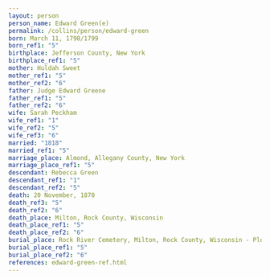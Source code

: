 ```yaml
---
layout: person
person_name: Edward Green(e)
permalink: /collins/person/edward-green
born: March 11, 1798/1799
born_ref1: "5"
birthplace: Jefferson County, New York
birthplace_ref1: "5"
mother: Huldah Sweet
mother_ref1: "5"
mother_ref2: "6"
father: Judge Edward Greene
father_ref1: "5"
father_ref2: "6"
wife: Sarah Peckham
wife_ref1: "1"
wife_ref2: "5"
wife_ref3: "6"
married: "1818"
married_ref1: "5"
marriage_place: Almond, Allegany County, New York
marriage_place_ref1: "5"
descendant: Rebecca Green
descendant_ref1: "1"
descendant_ref2: "5"
death: 20 November, 1870
death_ref3: "5"
death_ref2: "6"
death_place: Milton, Rock County, Wisconsin
death_place_ref1: "5"
death_place_ref2: "6"
burial_place: Rock River Cemetery, Milton, Rock County, Wisconsin - Plot 67
burial_place_ref1: "5"
burial_place_ref2: "6"
references: edward-green-ref.html
---
```

